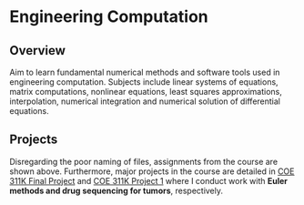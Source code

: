 # Engineering Computation

## Overview
Aim to learn fundamental numerical methods and software tools used in engineering computation. Subjects include linear systems of equations, matrix computations, nonlinear equations, least squares approximations, interpolation, numerical integration and numerical solution of differential equations. 

## Projects 
Disregarding the poor naming of files, assignments from the course are shown above. Furthermore, major projects in the course are detailed in [COE 311K Final Project](https://github.com/Aaron-Pandian/Projects/tree/main/MATLAB/2021/COE%20311K%20Final%20Project) and [COE 311K Project 1](https://github.com/Aaron-Pandian/Projects/tree/main/MATLAB/2021/COE%20311K%20Project%201) where I conduct work with **Euler methods and drug sequencing for tumors**, respectively. 
